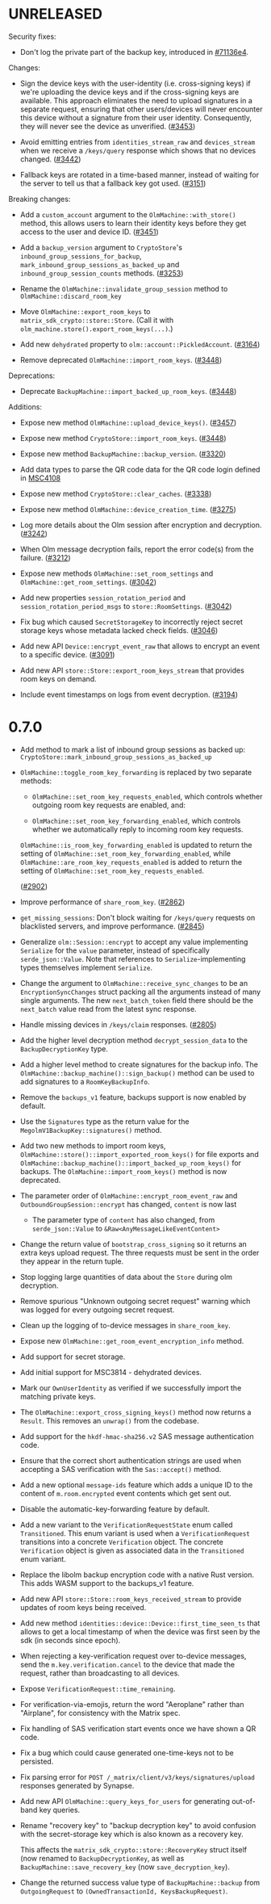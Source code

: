 # UNRELEASED

Security fixes:

- Don't log the private part of the backup key, introduced in [#71136e4](https://github.com/matrix-org/matrix-rust-sdk/commit/71136e44c03c79f80d6d1a2446673bc4d53a2067).

Changes:

- Sign the device keys with the user-identity (i.e. cross-signing keys) if
  we're uploading the device keys and if the cross-signing keys are available.
  This approach eliminates the need to upload signatures in a separate request,
  ensuring that other users/devices will never encounter this device without a
  signature from their user identity. Consequently, they will never see the
  device as unverified.
  ([#3453](https://github.com/matrix-org/matrix-rust-sdk/pull/3453))

- Avoid emitting entries from `identities_stream_raw` and `devices_stream` when
  we receive a `/keys/query` response which shows that no devices changed.
  ([#3442](https://github.com/matrix-org/matrix-rust-sdk/pull/3442))

- Fallback keys are rotated in a time-based manner, instead of waiting for the
  server to tell us that a fallback key got used.
  ([#3151](https://github.com/matrix-org/matrix-rust-sdk/pull/3151))

Breaking changes:

- Add a `custom_account` argument to the `OlmMachine::with_store()` method, this
  allows users to learn their identity keys before they get access to the user
  and device ID.
  ([#3451](https://github.com/matrix-org/matrix-rust-sdk/pull/3451))

- Add a `backup_version` argument to `CryptoStore`'s
  `inbound_group_sessions_for_backup`,
  `mark_inbound_group_sessions_as_backed_up` and
  `inbound_group_session_counts` methods.
  ([#3253](https://github.com/matrix-org/matrix-rust-sdk/pull/3253))

- Rename the `OlmMachine::invalidate_group_session` method to
  `OlmMachine::discard_room_key`

- Move `OlmMachine::export_room_keys` to `matrix_sdk_crypto::store::Store`.
  (Call it with `olm_machine.store().export_room_keys(...)`.)

- Add new `dehydrated` property to `olm::account::PickledAccount`.
  ([#3164](https://github.com/matrix-org/matrix-rust-sdk/pull/3164))

- Remove deprecated `OlmMachine::import_room_keys`.
  ([#3448](https://github.com/matrix-org/matrix-rust-sdk/pull/3448))

Deprecations:

- Deprecate `BackupMachine::import_backed_up_room_keys`.
  ([#3448](https://github.com/matrix-org/matrix-rust-sdk/pull/3448))

Additions:

- Expose new method `OlmMachine::upload_device_keys()`.
  ([#3457](https://github.com/matrix-org/matrix-rust-sdk/pull/3457))

- Expose new method `CryptoStore::import_room_keys`.
  ([#3448](https://github.com/matrix-org/matrix-rust-sdk/pull/3448))

- Expose new method `BackupMachine::backup_version`.
  ([#3320](https://github.com/matrix-org/matrix-rust-sdk/pull/3320))

- Add data types to parse the QR code data for the QR code login defined in
  [MSC4108](https://github.com/matrix-org/matrix-spec-proposals/pull/4108)

- Expose new method `CryptoStore::clear_caches`.
  ([#3338](https://github.com/matrix-org/matrix-rust-sdk/pull/3338))

- Expose new method `OlmMachine::device_creation_time`.
  ([#3275](https://github.com/matrix-org/matrix-rust-sdk/pull/3275))

- Log more details about the Olm session after encryption and decryption.
  ([#3242](https://github.com/matrix-org/matrix-rust-sdk/pull/3242))

- When Olm message decryption fails, report the error code(s) from the failure.
  ([#3212](https://github.com/matrix-org/matrix-rust-sdk/pull/3212))

- Expose new methods `OlmMachine::set_room_settings` and
  `OlmMachine::get_room_settings`.
  ([#3042](https://github.com/matrix-org/matrix-rust-sdk/pull/3042))

- Add new properties `session_rotation_period` and
  `session_rotation_period_msgs` to `store::RoomSettings`.
  ([#3042](https://github.com/matrix-org/matrix-rust-sdk/pull/3042))

- Fix bug which caused `SecretStorageKey` to incorrectly reject secret storage
  keys whose metadata lacked check fields.
  ([#3046](https://github.com/matrix-org/matrix-rust-sdk/pull/3046))

- Add new API `Device::encrypt_event_raw` that allows
  to encrypt an event to a specific device.
  ([#3091](https://github.com/matrix-org/matrix-rust-sdk/pull/3091))

- Add new API `store::Store::export_room_keys_stream` that provides room
  keys on demand.

- Include event timestamps on logs from event decryption.
  ([#3194](https://github.com/matrix-org/matrix-rust-sdk/pull/3194))

# 0.7.0

- Add method to mark a list of inbound group sessions as backed up:
  `CryptoStore::mark_inbound_group_sessions_as_backed_up`

- `OlmMachine::toggle_room_key_forwarding` is replaced by two separate methods:

  * `OlmMachine::set_room_key_requests_enabled`, which controls whether
    outgoing room key requests are enabled, and:

  * `OlmMachine::set_room_key_forwarding_enabled`, which controls whether we
    automatically reply to incoming room key requests.

  `OlmMachine::is_room_key_forwarding_enabled` is updated to return the setting
  of `OlmMachine::set_room_key_forwarding_enabled`, while
  `OlmMachine::are_room_key_requests_enabled` is added to return the setting of
  `OlmMachine::set_room_key_requests_enabled`.

  ([#2902](https://github.com/matrix-org/matrix-rust-sdk/pull/2902))

- Improve performance of `share_room_key`.
  ([#2862](https://github.com/matrix-org/matrix-rust-sdk/pull/2862))

- `get_missing_sessions`: Don't block waiting for `/keys/query` requests on
  blacklisted servers, and improve performance.
  ([#2845](https://github.com/matrix-org/matrix-rust-sdk/pull/2845))

- Generalize `olm::Session::encrypt` to accept any value implementing
  `Serialize` for the `value` parameter, instead of specifically
  `serde_json::Value`. Note that references to `Serialize`-implementing types
  themselves implement `Serialize`.

- Change the argument to `OlmMachine::receive_sync_changes` to be an
  `EncryptionSyncChanges` struct packing all the arguments instead of many
  single arguments. The new `next_batch_token` field there should be the
  `next_batch` value read from the latest sync response.

- Handle missing devices in `/keys/claim` responses.
  ([#2805](https://github.com/matrix-org/matrix-rust-sdk/pull/2805))

- Add the higher level decryption method `decrypt_session_data` to the
  `BackupDecryptionKey` type.

- Add a higher level method to create signatures for the backup info. The
  `OlmMachine::backup_machine()::sign_backup()` method can be used to add
  signatures to a `RoomKeyBackupInfo`.

- Remove the `backups_v1` feature, backups support is now enabled by default.

- Use the `Signatures` type as the return value for the
  `MegolmV1BackupKey::signatures()` method.

- Add two new methods to import room keys,
  `OlmMachine::store()::import_exported_room_keys()` for file exports and
  `OlmMachine::backup_machine()::import_backed_up_room_keys()` for backups. The
  `OlmMachine::import_room_keys()` method is now deprecated.

- The parameter order of `OlmMachine::encrypt_room_event_raw` and
  `OutboundGroupSession::encrypt` has changed, `content` is now last
  - The parameter type of `content` has also changed, from `serde_json::Value`
    to `&Raw<AnyMessageLikeEventContent>`

- Change the return value of `bootstrap_cross_signing` so it returns an extra
  keys upload request.  The three requests must be sent in the order they
  appear in the return tuple.

- Stop logging large quantities of data about the `Store` during olm
  decryption.

- Remove spurious "Unknown outgoing secret request" warning which was logged
  for every outgoing secret request.

- Clean up the logging of to-device messages in `share_room_key`.

- Expose new `OlmMachine::get_room_event_encryption_info` method.

- Add support for secret storage.

- Add initial support for MSC3814 - dehydrated devices.

- Mark our `OwnUserIdentity` as verified if we successfully import the matching
  private keys.

- The `OlmMachine::export_cross_signing_keys()` method now returns a `Result`.
  This removes an `unwrap()` from the codebase.

- Add support for the `hkdf-hmac-sha256.v2` SAS message authentication code.

- Ensure that the correct short authentication strings are used when accepting a
  SAS verification with the `Sas::accept()` method.

- Add a new optional `message-ids` feature which adds a unique ID to the content
  of `m.room.encrypted` event contents which get sent out.

- Disable the automatic-key-forwarding feature by default.

- Add a new variant to the `VerificationRequestState` enum called
  `Transitioned`. This enum variant is used when a `VerificationRequest`
  transitions into a concrete `Verification` object. The concrete `Verification`
  object is given as associated data in the `Transitioned` enum variant.

- Replace the libolm backup encryption code with a native Rust version. This
  adds WASM support to the backups_v1 feature.

- Add new API `store::Store::room_keys_received_stream` to provide
  updates of room keys being received.

- Add new method `identities::device::Device::first_time_seen_ts`
  that allows to get a local timestamp of when the device was first seen by
  the sdk (in seconds since epoch).

- When rejecting a key-verification request over to-device messages, send the
  `m.key.verification.cancel` to the device that made the request, rather than
  broadcasting to all devices.

- Expose `VerificationRequest::time_remaining`.

- For verification-via-emojis, return the word "Aeroplane" rather than
  "Airplane", for consistency with the Matrix spec.

- Fix handling of SAS verification start events once we have shown a QR code.

- Fix a bug which could cause generated one-time-keys not to be persisted.

- Fix parsing error for `POST /_matrix/client/v3/keys/signatures/upload`
  responses generated by Synapse.

- Add new API `OlmMachine::query_keys_for_users` for generating out-of-band key
  queries.

- Rename "recovery key" to "backup decryption key" to avoid confusion with the
  secret-storage key which is also known as a recovery key.

  This affects the `matrix_sdk_crypto::store::RecoveryKey` struct itself (now
  renamed to `BackupDecryptionKey`, as well as
  `BackupMachine::save_recovery_key` (now `save_decryption_key`).

- Change the returned success value type of `BackupMachine::backup` from
  `OutgoingRequest` to `(OwnedTransactionId, KeysBackupRequest)`.
